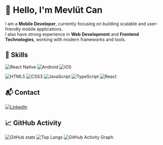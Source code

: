 
# 👋 Hello, I'm Mevlüt Can

I am a **Mobile Developer**, currently focusing on building scalable and user-friendly mobile applications.  
I also have strong experience in **Web Development** and **Frontend Technologies**, working with modern frameworks and tools.

## 🧠 Skills

<!-- Mobile -->
![React Native](https://img.shields.io/badge/-React%20Native-61DAFB?logo=react&logoColor=black&style=for-the-badge)
![Android](https://img.shields.io/badge/-Android-3DDC84?logo=android&logoColor=white&style=for-the-badge)
![iOS](https://img.shields.io/badge/-iOS-000000?logo=apple&logoColor=white&style=for-the-badge)

<!-- Web & Frontend -->
![HTML5](https://img.shields.io/badge/-HTML5-E34F26?logo=html5&logoColor=white&style=for-the-badge)
![CSS3](https://img.shields.io/badge/-CSS3-1572B6?logo=css3&logoColor=white&style=for-the-badge)
![JavaScript](https://img.shields.io/badge/-JavaScript-F7DF1E?logo=javascript&logoColor=black&style=for-the-badge)
![TypeScript](https://img.shields.io/badge/-TypeScript-3178C6?logo=typescript&logoColor=white&style=for-the-badge)
![React](https://img.shields.io/badge/-React-61DAFB?logo=react&logoColor=black&style=for-the-badge)

## 📬 Contact

[![LinkedIn](https://img.shields.io/badge/LinkedIn-0A66C2?logo=linkedin&logoColor=white)](https://www.linkedin.com/in/mevl%C3%BCt-can-uyulmaz-750519352/)

## 📈 GitHub Activity

![GitHub stats](https://github-readme-stats.vercel.app/api?username=mevlutcanuyulmaz&show_icons=true&theme=github_dark)
![Top Langs](https://github-readme-stats.vercel.app/api/top-langs/?username=mevlutcanuyulmaz&layout=compact&theme=github_dark)
![GitHub Activity Graph](https://github-readme-activity-graph.vercel.app/graph?username=mevlutcanuyulmaz&theme=github-dark)

